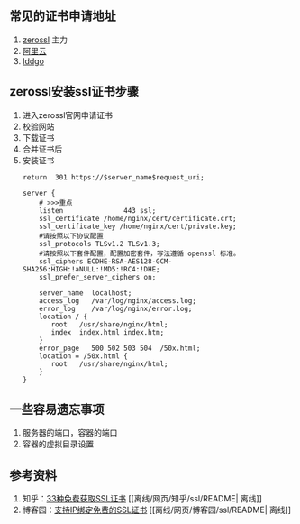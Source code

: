 ## 常见的证书申请地址
1. [zerossl](https://zerossl.com/) 主力
2. [阿里云](https://common-buy.aliyun.com/?spm=a2c4g.205510.0.0.6c2b64ccJXn2uQ&commodityCode=cas_dv_public_cn&request=%7B"product"%3A"free_product"%7D)
3. [lddgo](https://www.lddgo.net/encrypt/ssl)

## zerossl安装ssl证书步骤
1. 进入zerossl官网申请证书
2. 校验网站
3. 下载证书
4. 合并证书后
5. 安装证书
    ```
    return  301 https://$server_name$request_uri;
   
    server {
        # >>>重点
        listen               443 ssl;
        ssl_certificate /home/nginx/cert/certificate.crt;
        ssl_certificate_key /home/nginx/cert/private.key;
        #请按照以下协议配置
        ssl_protocols TLSv1.2 TLSv1.3; 
        #请按照以下套件配置，配置加密套件，写法遵循 openssl 标准。
        ssl_ciphers ECDHE-RSA-AES128-GCM-SHA256:HIGH:!aNULL:!MD5:!RC4:!DHE; 
        ssl_prefer_server_ciphers on;
        
        server_name  localhost;
        access_log   /var/log/nginx/access.log;
        error_log    /var/log/nginx/error.log;
        location / {
           root   /usr/share/nginx/html;
           index  index.html index.htm;
        }
        error_page   500 502 503 504  /50x.html;
        location = /50x.html {
           root   /usr/share/nginx/html;
        }
    }
    ```

## 一些容易遗忘事项
1. 服务器的端口，容器的端口
2. 容器的虚拟目录设置

## 参考资料
1. 知乎：[33种免费获取SSL证书](https://zhuanlan.zhihu.com/p/174755007) [[离线/网页/知乎/ssl/README| 离线]]
2. 博客园：[支持IP绑定免费的SSL证书](https://www.cnblogs.com/aiyablog/articles/16703959.html) [[离线/网页/博客园/ssl/README| 离线]]